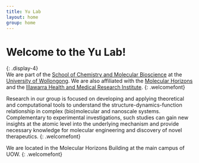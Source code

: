 ```yaml
---
title: Yu Lab 
layout: home
group: home
---
```


# Welcome to the Yu Lab!
{: .display-4}
<br>
We are part of the [School of Chemistry and Molecular Bioscience](https://www.uow.edu.au/science-medicine-health/schools-entities/school-of-chemistry-and-molecular-bioscience/) at the [University of Wollongong](https://www.uow.edu.au). We are also affiliated with the [Molecular Horizons](https://www.uow.edu.au/research-and-innovation/our-research/research-institutes-and-facilities/molecular-horizons/) and the [Illawarra Health and Medical Research Institute](https://www.ihmri.org.au/). 
{: .welcomefont}

Research in our group is focused on developing and applying theoretical and computational tools to understand the structure-dynamics-function relationship in complex (bio)molecular and nanoscale systems. Complementary to experimental investigations, such studies can gain new insights at the atomic level into the underlying mechanism and provide necessary knowledge for molecular engineering and discovery of novel therapeutics.
{: .welcomefont}

We are located in the Molecular Horizons Building at the main campus of UOW.
{: .welcomefont}
